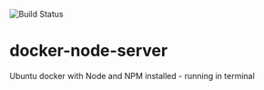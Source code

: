 
![Build Status](https://codeship.com/projects/401de5f0-bff9-0134-a3a8-1ac352f487cf/status?branch=master)


# docker-node-server
Ubuntu docker with Node and NPM installed - running in terminal
